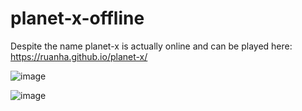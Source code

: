 # planet-x-offline

Despite the name planet-x is actually online and can be played here: https://ruanha.github.io/planet-x/

![image](https://user-images.githubusercontent.com/38756190/163462104-d2711b4e-70b6-4c31-bdda-d358ea4d0aa8.png)

![image](https://user-images.githubusercontent.com/38756190/163462232-9f2eed19-37eb-4141-9869-219ec80ccfc5.png)
